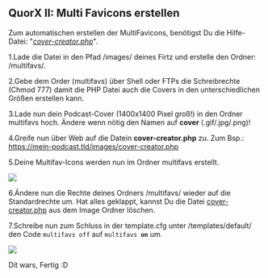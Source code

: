 ## QuorX II: Multi Favicons erstellen


Zum automatischen erstellen der MultiFavicons, benötigst Du die Hilfe-Datei: "*<a href="https://github.com/McCouman/quorx2.0_documentation/tree/master/ext/helper">cover-creator.php</a>*".

1.Lade die Datei in den Pfad /images/ deines Firtz und erstelle den Ordner: /multifavs/.

2.Gebe dem Order (multifavs) über Shell oder FTPs die Schreibrechte (Chmod 777) damit die PHP Datei auch die Covers in den unterschiedlichen Größen erstellen kann.

3.Lade nun dein Podcast-Cover (1400x1400 Pixel groß!) in den Ordner multifavs hoch. Ändere wenn nötig den Namen auf **cover** (.gif/.jpg/.png)! 

4.Greife nun über Web auf die Datein **cover-creator.php** zu. Zum Bsp.: https://mein-podcast.tld/images/cover-creator.php

5.Deine Multifav-Icons werden nun im Ordner multifavs erstellt.

<img src="https://raw.githubusercontent.com/McCouman/quorx2.0_documentation/master/ext/helper/multifavs1.png">

6.Ändere nun die Rechte deines Ordners /multifavs/ wieder auf die Standardrechte um. Hat alles geklappt, kannst Du die Datei <a href="https://github.com/McCouman/quorx2.0_documentation/tree/master/ext/helper">cover-creator.php</a> aus dem Image Ordner löschen.

7.Schreibe nun zum Schluss in der template.cfg unter /templates/default/ den Code <code>multifavs off</code> auf <code>multifavs <b>on</b></code> um.

<img src="https://raw.githubusercontent.com/McCouman/quorx2.0_documentation/master/ext/helper/multifavs2.png">

Dit wars, Fertig :D
